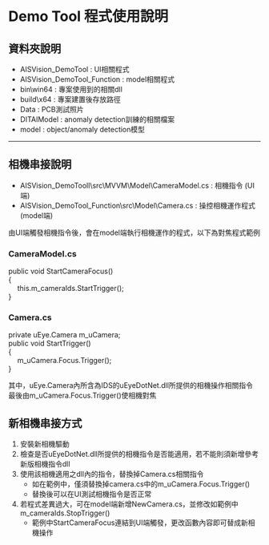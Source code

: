 Demo Tool 程式使用說明
===

## 資料夾說明
-	AISVision_DemoTool : UI相關程式
-	AISVision_DemoTool_Function : model相關程式
-	bin\win64 : 專案使用到的相關dll
-	build\x64 : 專案建置後存放路徑
-	Data : PCB測試照片
-	DITAIModel : anomaly detection訓練的相關檔案
-	model : object/anomaly detection模型

***

## 相機串接說明
-	AISVision_DemoTooll\src\MVVM\Model\CameraModel.cs : 相機指令 (UI端)
-	AISVision_DemoTool_Function\src\Model\Camera.cs : 操控相機運作程式 (model端)

由UI端觸發相機指令後，會在model端執行相機運作的程式，以下為對焦程式範例

### CameraModel.cs
public void StartCameraFocus()  
{  
&emsp; this.m_cameraIds.StartTrigger();  
}

### Camera.cs
private uEye.Camera m_uCamera;  
public void StartTrigger()  
{  
&emsp; m_uCamera.Focus.Trigger();  
}

其中，uEye.Camera內所含為IDS的uEyeDotNet.dll所提供的相機操作相關指令  
最後由m_uCamera.Focus.Trigger()使相機對焦

## 新相機串接方式
1.  安裝新相機驅動
2.	檢查是否uEyeDotNet.dll所提供的相機指令是否能適用，若不能則須新增參考新版相機指令dll
3.	使用該相機適用之dll內的指令，替換掉Camera.cs相關指令
    - 如在範例中，僅須替換掉camera.cs中的m_uCamera.Focus.Trigger()
    - 替換後可以在UI測試相機指令是否正常
4.	若程式差異過大，可在model端新增NewCamera.cs，並修改如範例中m_cameraIds.StopTrigger()
    - 範例中StartCameraFocus連結到UI端觸發，更改函數內容即可替成新相機操作
